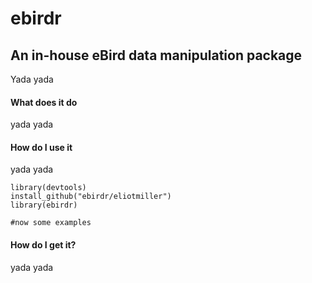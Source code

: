 # ebirdr
## An in-house eBird data manipulation package

Yada yada

#### What does it do
yada yada

#### How do I use it
yada yada

```
library(devtools)
install_github("ebirdr/eliotmiller")
library(ebirdr)

#now some examples
```

#### How do I get it?
yada yada
